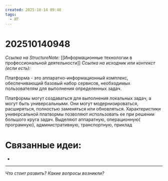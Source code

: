 ```yaml
---
created: 2025-10-14 09:48
tags:
  - ИТ
---
```

# 202510140948
*Ссылка на StructureNote:* [[Информационные технологии в профессиональной деятельности]]
*Ссылка на исходник или контекст (если есть):* 

Платформа - это аппаратно-информационный комплекс, обеспечивающий базовый набор сервисов, необходимых пользователям для выполнения определенных задач.

Платформы могут создаваться для выполнения локальных задач, а могут быть универсальными. Они могут модернизироваться, расширяться, полностью заменяться или обновляться. Характеристики универсальной платвормы позволяют использовать ее при решении большого круга задач. Выделяют аппаратную, операционную( програмную), административную, транспортную, приклад
# Связанные идеи:
* 
---

*Что стоит развить? Какие вопросы возникли?*
